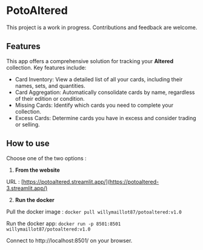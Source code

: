# PotoAltered
This project is a work in progress. Contributions and feedback are welcome.

## Features
This app offers a comprehensive solution for tracking your **Altered** collection. Key features include:

- Card Inventory: View a detailed list of all your cards, including their names, sets, and quantities.
- Card Aggregation: Automatically consolidate cards by name, regardless of their edition or condition.
- Missing Cards: Identify which cards you need to complete your collection.
- Excess Cards: Determine cards you have in excess and consider trading or selling.

## How to use

Choose one of the two options :

1. **From the website**

URL : 
[https://potoaltered.streamlit.app/](https://potoaltered-3.streamlit.app/)

2. **Run the docker**

Pull the docker image : 
`docker pull willymaillot87/potoaltered:v1.0`

Run the docker app: 
`docker run -p 8501:8501 willymaillot87/potoaltered:v1.0`

Connect to http://localhost:8501/ on your browser.



